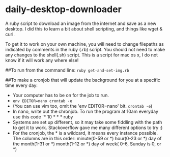 # daily-desktop-downloader
A ruby script to download an image from the internet and save as a new desktop. I did this to learn a bit about shell scripting, and things like wget & curl.

To get it to work on your own machine, you will need to change filepaths as indicated by comments in the ruby (.rb) script. You should not need to make any changes to the shell(.sh) script. This is a script for mac os x, I do not know if it will work any where else!

##To run from the command line:
`ruby get-and-set-img.rb`

##To make a cronjob that will update the background for you at a specific time every day:
- Your computer has to be on for the job to run.
- `env EDITOR=nano crontab -e`
- (You can use vim too, omit the 'env EDITOR=nano' bit. `crontab -e`)
- In nano, write out the chronjob. To run the program at 10am everyday use this code `* 10 * * * ruby <path to get-and-set-img.rb>
- Systems are set up different, so it may take some fiddling with the path to get it to work. Stackoverflow gave me many different options to try :)
- For the cronjob, the * is a wildcard, it means every instance possible. The columns are in this order: minute(0-59 or *) hour(0-23 or *) day of the month(1-31 or *) month(1-12 or *) day of week( 0-6, Sunday is 0, or *)

